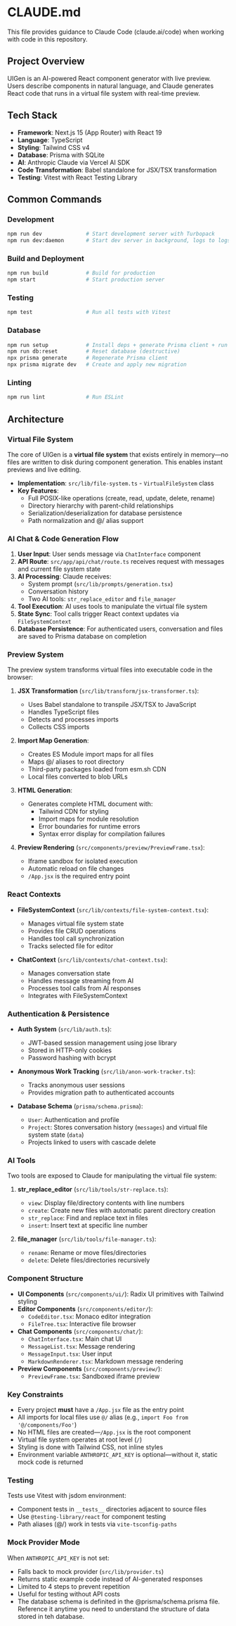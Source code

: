 # CLAUDE.md

This file provides guidance to Claude Code (claude.ai/code) when working with code in this repository.

## Project Overview

UIGen is an AI-powered React component generator with live preview. Users describe components in natural language, and Claude generates React code that runs in a virtual file system with real-time preview.

## Tech Stack

- **Framework**: Next.js 15 (App Router) with React 19
- **Language**: TypeScript
- **Styling**: Tailwind CSS v4
- **Database**: Prisma with SQLite
- **AI**: Anthropic Claude via Vercel AI SDK
- **Code Transformation**: Babel standalone for JSX/TSX transformation
- **Testing**: Vitest with React Testing Library

## Common Commands

### Development
```bash
npm run dev              # Start development server with Turbopack
npm run dev:daemon       # Start dev server in background, logs to logs.txt
```

### Build and Deployment
```bash
npm run build            # Build for production
npm start                # Start production server
```

### Testing
```bash
npm test                 # Run all tests with Vitest
```

### Database
```bash
npm run setup            # Install deps + generate Prisma client + run migrations
npm run db:reset         # Reset database (destructive)
npx prisma generate      # Regenerate Prisma client
npx prisma migrate dev   # Create and apply new migration
```

### Linting
```bash
npm run lint             # Run ESLint
```

## Architecture

### Virtual File System

The core of UIGen is a **virtual file system** that exists entirely in memory—no files are written to disk during component generation. This enables instant previews and live editing.

- **Implementation**: `src/lib/file-system.ts` - `VirtualFileSystem` class
- **Key Features**:
  - Full POSIX-like operations (create, read, update, delete, rename)
  - Directory hierarchy with parent-child relationships
  - Serialization/deserialization for database persistence
  - Path normalization and @/ alias support

### AI Chat & Code Generation Flow

1. **User Input**: User sends message via `ChatInterface` component
2. **API Route**: `src/app/api/chat/route.ts` receives request with messages and current file system state
3. **AI Processing**: Claude receives:
   - System prompt (`src/lib/prompts/generation.tsx`)
   - Conversation history
   - Two AI tools: `str_replace_editor` and `file_manager`
4. **Tool Execution**: AI uses tools to manipulate the virtual file system
5. **State Sync**: Tool calls trigger React context updates via `FileSystemContext`
6. **Database Persistence**: For authenticated users, conversation and files are saved to Prisma database on completion

### Preview System

The preview system transforms virtual files into executable code in the browser:

1. **JSX Transformation** (`src/lib/transform/jsx-transformer.ts`):
   - Uses Babel standalone to transpile JSX/TSX to JavaScript
   - Handles TypeScript files
   - Detects and processes imports
   - Collects CSS imports

2. **Import Map Generation**:
   - Creates ES Module import maps for all files
   - Maps @/ aliases to root directory
   - Third-party packages loaded from esm.sh CDN
   - Local files converted to blob URLs

3. **HTML Generation**:
   - Generates complete HTML document with:
     - Tailwind CDN for styling
     - Import maps for module resolution
     - Error boundaries for runtime errors
     - Syntax error display for compilation failures

4. **Preview Rendering** (`src/components/preview/PreviewFrame.tsx`):
   - Iframe sandbox for isolated execution
   - Automatic reload on file changes
   - `/App.jsx` is the required entry point

### React Contexts

- **FileSystemContext** (`src/lib/contexts/file-system-context.tsx`):
  - Manages virtual file system state
  - Provides file CRUD operations
  - Handles tool call synchronization
  - Tracks selected file for editor

- **ChatContext** (`src/lib/contexts/chat-context.tsx`):
  - Manages conversation state
  - Handles message streaming from AI
  - Processes tool calls from AI responses
  - Integrates with FileSystemContext

### Authentication & Persistence

- **Auth System** (`src/lib/auth.ts`):
  - JWT-based session management using jose library
  - Stored in HTTP-only cookies
  - Password hashing with bcrypt

- **Anonymous Work Tracking** (`src/lib/anon-work-tracker.ts`):
  - Tracks anonymous user sessions
  - Provides migration path to authenticated accounts

- **Database Schema** (`prisma/schema.prisma`):
  - `User`: Authentication and profile
  - `Project`: Stores conversation history (`messages`) and virtual file system state (`data`)
  - Projects linked to users with cascade delete

### AI Tools

Two tools are exposed to Claude for manipulating the virtual file system:

1. **str_replace_editor** (`src/lib/tools/str-replace.ts`):
   - `view`: Display file/directory contents with line numbers
   - `create`: Create new files with automatic parent directory creation
   - `str_replace`: Find and replace text in files
   - `insert`: Insert text at specific line number

2. **file_manager** (`src/lib/tools/file-manager.ts`):
   - `rename`: Rename or move files/directories
   - `delete`: Delete files/directories recursively

### Component Structure

- **UI Components** (`src/components/ui/`): Radix UI primitives with Tailwind styling
- **Editor Components** (`src/components/editor/`):
  - `CodeEditor.tsx`: Monaco editor integration
  - `FileTree.tsx`: Interactive file browser
- **Chat Components** (`src/components/chat/`):
  - `ChatInterface.tsx`: Main chat UI
  - `MessageList.tsx`: Message rendering
  - `MessageInput.tsx`: User input
  - `MarkdownRenderer.tsx`: Markdown message rendering
- **Preview Components** (`src/components/preview/`):
  - `PreviewFrame.tsx`: Sandboxed iframe preview

### Key Constraints

- Every project **must** have a `/App.jsx` file as the entry point
- All imports for local files use `@/` alias (e.g., `import Foo from '@/components/Foo'`)
- No HTML files are created—`/App.jsx` is the root component
- Virtual file system operates at root level (`/`)
- Styling is done with Tailwind CSS, not inline styles
- Environment variable `ANTHROPIC_API_KEY` is optional—without it, static mock code is returned

### Testing

Tests use Vitest with jsdom environment:
- Component tests in `__tests__` directories adjacent to source files
- Use `@testing-library/react` for component testing
- Path aliases (@/) work in tests via `vite-tsconfig-paths`

### Mock Provider Mode

When `ANTHROPIC_API_KEY` is not set:
- Falls back to mock provider (`src/lib/provider.ts`)
- Returns static example code instead of AI-generated responses
- Limited to 4 steps to prevent repetition
- Useful for testing without API costs
- The database schema is definited in the @prisma/schema.prisma file. Reference it anytime you need to understand the structure of data stored in teh database.